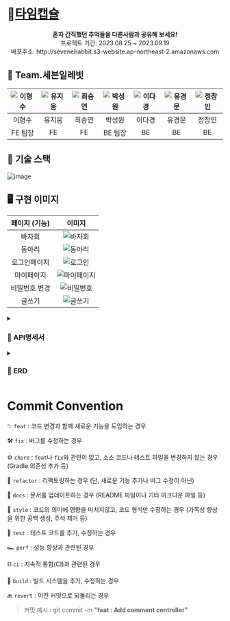 # 💊[타임캡슐](http://sevenelrabbit.s3-website.ap-northeast-2.amazonaws.com)
<div align="center">
<b>혼자 간직했던 추억들을 다른사람과 공유해 보세요!</b><br>
 프로젝트 기간: 2023.08.25 ~ 2023.09.19 <br>
  배포주소: http://sevenelrabbit.s3-website.ap-northeast-2.amazonaws.com
</div>

## 🐰 Team.세븐일레빗
|![이형수](https://github.com/codestates-seb/seb45_main_007/assets/130030410/1e507d3b-0622-45a1-a1f1-9909afdb57ab)|![유지웅](https://github.com/codestates-seb/seb45_main_007/assets/130030410/2e306e4f-2f16-4ded-9b1f-6c6d6890f7db)|![최승연](https://github.com/codestates-seb/seb45_main_007/assets/130030410/5b17e44c-684a-48ef-8835-95b4ef2fc40a)|![박성원](https://github.com/codestates-seb/seb45_main_007/assets/130030410/29002b0e-1a00-4694-9e1c-ac2c9cad7ff1)|![이다경](https://github.com/codestates-seb/seb45_main_007/assets/130030410/52e3a236-3b02-4a8a-8529-967cefa99a0a)|![유경문](https://github.com/codestates-seb/seb45_main_007/assets/130030410/fbcbaad4-2d53-439c-b18f-cce89be2c97d)|![정창인](https://github.com/codestates-seb/seb45_main_007/assets/130030410/3b29cc41-7e13-47a1-9f3a-f85a0828f50f)|
|:---:|:---:|:---:|:---:|:---:|:---:|:---:|
|이형수|유지웅|최승연|박성원|이다경|유경문|정창인|
|FE 팀장|FE|FE|BE 팀장|BE|BE|BE|

## 🔧 기술 스택
![image](https://github.com/codestates-seb/seb45_main_007/assets/130030410/cfa1a3d1-8910-4c05-abfa-038359b2e207)

## 🖥 구현 이미지
| 페이지 (기능)  | 이미지 |
| :---: | :---: |
| 바자회 | ![바자회](https://github.com/codestates-seb/seb45_main_007/assets/130030410/afe14f5b-d591-4c5e-abe2-eb446aa5e384)|
| 동아리 | ![동아리](https://github.com/codestates-seb/seb45_main_007/assets/130030410/6aa56164-c363-4de5-96da-d95c13c338f1)|
| 로그인페이지 | ![로그인](https://github.com/codestates-seb/seb45_main_007/assets/130030410/8859caf0-4282-44a2-8a8c-55dab3f0336d)|
| 마이페이지 | ![마이페이지](https://github.com/codestates-seb/seb45_main_007/assets/130030410/65f9aa25-4acb-4706-b0f2-437ac4c2215d)|
| 비밀번호 변경 | ![비밀번호](https://github.com/codestates-seb/seb45_main_007/assets/130030410/e4c7b925-dc73-421e-8175-beec6ba4e475)|
| 글쓰기 | ![글쓰기](https://github.com/codestates-seb/seb45_main_007/assets/130030410/848cf8f4-ecc2-4792-b6a6-e425cf7eb51a)|

<details>
  <summary><h3>📌 API명세서</h3></summary>
 
  ![api](https://github.com/codestates-seb/seb45_main_007/assets/130030410/41918b48-23f2-45ab-9770-ad7c0c6064cf)
  
</details>
<details>
  <summary><h3>📌 ERD</h3></summary>
 
  ![erd](https://github.com/codestates-seb/seb45_main_007/assets/130030410/c414dcfe-3775-42f8-a754-d80e336958ef)
  
</details>

# Commit Convention
✨  `feat` : 코드 변경과 함께 새로운 기능을 도입하는 경우

🛠️  `fix` : 버그를 수정하는 경우

⚙️  `chore` : `feat`나 `fix`와 관련이 없고, 소스 코드나 테스트 파일을 변경하지 않는 경우 (Gradle 의존성 추가 등)

🧹  `refactor` : 리팩토링하는 경우 (단, 새로운 기능 추가나 버그 수정이 아닌)

📑  `docs` : 문서를 업데이트하는 경우 (README 파일이나 기타 마크다운 파일 등)

🧼  `style` : 코드의 의미에 영향을 미치지않고, 코드 형식만 수정하는 경우 (가독성 향상을 위한 공백 생성, 주석 제거 등)

🧪  `test` : 테스트 코드를 추가, 수정하는 경우

🏎️  `perf` : 성능 향상과 관련된 경우

⛓️  `ci` : 지속적 통합(CI)과 관련된 경우

🔨  `build` : 빌드 시스템을 추가, 수정하는 경우

🔙  `revert` : 이전 커밋으로 되돌리는 경우

> 커밋 예시 : git commit -m **"feat : Add comment controller"**
